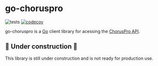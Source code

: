 # go-choruspro

![tests](https://github.com/antoine2116/go-choruspro/actions/workflows/tests.yml/badge.svg)
[![codecov](https://codecov.io/gh/antoine2116/go-choruspro/graph/badge.svg?token=E35WE8EF7Y)](https://codecov.io/gh/antoine2116/go-choruspro)

go-choruspro is a [Go](https://go.dev/) client library for acessing the [ChorusPro API](https://api.gouv.fr/les-api/chorus-pro).

## 🚧 Under construction 🚧

This library is still under construction and is not ready for production use.
